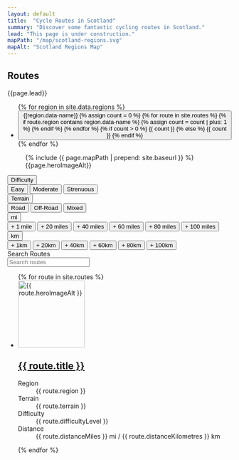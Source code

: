 ```yaml
---
layout: default
title:  "Cycle Routes in Scotland"
summary: "Discover some fantastic cycling routes in Scotland."
lead: "This page is under construction."
mapPath: "/map/scotland-regions.svg"
mapAlt: "Scotland Regions Map"
---
```

<section class="text-light pt-5 d-print-none">
  <div class="container">
    <div class="row">
      <div class="col col-lg-5">
        <h1 itemprop="name headline">Routes</h1>
        <p class="lead mb-5">{{page.lead}}</p>
      </div>
    </div>
    <div class="row position-sticky">
      <div class="col col-lg-5">
        <ul class="list-unstyled ml-n2 row cols sticky-top">
          {% for region in site.data.regions %}
            <li>
              <button data-map-trigger data-map-target="{{region.id}}" class="btn btn-link btn-outline-primary m-1 d-flex justify-content-between align-items-center">{{region.data-name}}   {% assign count = 0 %}
                {% for route in site.routes %}
                  {% if route.region contains region.data-name %}
                    {% assign count = count | plus: 1 %}
                  {% endif %}
                {% endfor %}
                {% if count > 0 %}
                  <span class="badge badge-primary badge-pill ml-2">{{ count }}</span>
                {% else %}
                  <span class="badge badge-secondary badge-pill text-muted ml-2">{{ count }}</span>
                {% endif %}
              </button>
            </li>
          {% endfor %} 
        </ul>
      </div>
      <div class="col col-12 col-lg-6 offset-lg-1">
        <figure data-route-map class="route-map">
          {% include {{ page.mapPath | prepend: site.baseurl }} %}
          <figcaption class="sr-only">
            <span>{{page.heroImageAlt}}</span>
          </figcaption>
        </figure>
      </div>
    </div>
  </div>
  <div data-description class="description"></div>
</section>

<div class="container text-light">
    <form class="form row py-5">
      <div class="col mb-3 mb-md-0">
        <div class="d-flex">
          <div class="dropdown">
            <button class="btn btn-secondary dropdown-toggle" type="button" id="difficultyLevel" data-toggle="dropdown" aria-haspopup="true" aria-expanded="false">
              Difficulty
            </button>
            <div class="dropdown-menu" aria-labelledby="difficultyLevel">
              <button type="button" class="dropdown-item">Easy</button>
              <button type="button" class="dropdown-item">Moderate</button>
              <button type="button" class="dropdown-item">Strenuous</button>
            </div>
          </div>
          <div class="dropdown">
            <button class="btn btn-secondary dropdown-toggle" type="button" id="terrain" data-toggle="dropdown" aria-haspopup="true" aria-expanded="false">
              Terrain
            </button>
            <div class="dropdown-menu" aria-labelledby="terrain">
              <button type="button" class="dropdown-item">Road</button>
              <button type="button" class="dropdown-item">Off-Road</button>
              <button type="button" class="dropdown-item">Mixed</button>
            </div>
          </div>
          <div class="d-flex">
            <div class="dropdown">
              <button class="btn btn-secondary dropdown-toggle" type="button" id="distanceKM" data-toggle="dropdown" aria-haspopup="true" aria-expanded="false">
                mi
              </button>
              <div class="dropdown-menu" aria-labelledby="distanceKM">
                <button type="button" class="dropdown-item" data-min-km="0" data-max-km="19">+ 1 mile</button>
                <button type="button" class="dropdown-item" data-min-mi="20" data-max-mi="39">+ 20 miles</button>
                <button type="button" class="dropdown-item" data-min-mi="40" data-max-mi="59">+ 40 miles</button>
                <button type="button" class="dropdown-item" data-min-mi="60" data-max-mi="79">+ 60 miles</button>
                <button type="button" class="dropdown-item" data-min-mi="80" data-max-mi="99">+ 80 miles</button>
                <button type="button" class="dropdown-item" data-min-mi="100" data-max-mi="1000">+ 100 miles</button>
              </div>
            </div>
            <div class="dropdown">
              <button class="btn btn-secondary dropdown-toggle" type="button" id="distanceKM" data-toggle="dropdown" aria-haspopup="true" aria-expanded="false">
                km
              </button>
              <div class="dropdown-menu" aria-labelledby="distanceKM">
                <button type="button" class="dropdown-item" data-min-km="0" data-max-km="19">+ 1km</button>
                <button type="button" class="dropdown-item" data-min-km="20" data-max-km="39">+ 20km</button>
                <button type="button" class="dropdown-item" data-min-km="40" data-max-km="59">+ 40km</button>
                <button type="button" class="dropdown-item" data-min-km="60" data-max-km="79">+ 60km</button>
                <button type="button" class="dropdown-item" data-min-km="80" data-max-km="99">+ 80km</button>
                <button type="button" class="dropdown-item" data-min-km="100" data-max-km="1000">+ 100km</button>
              </div>
            </div>
          </div>
        </div>
      </div>
      <div class="col col-12 col-md-auto col-lg-4">
        <div class="input-group">
          <label class="sr-only" for="search-input">Search Routes</label>
            <div class="input-group-prepend">
              <span class="input-group-text bg-primary border border-primary"><i class="fa fa-search text-light"></i></span>
            </div>
          <input class="form-control" type="search" id="search-input" placeholder="Search routes" name="search" />
        </div>
      </div>
    </form>
  <ul class="list-unstyled row">
    {% for route in site.routes %}
      <li class="col col-md-6 mb-3">
        <div class="media bg-dark text-light border border-secondary">
          <div class="media-image-wrapper float-left">
            <img src="{{route.heroImagePath | prepend: site.baseurl | append: '?nf_resize=smartcrop&w=150'}}" alt="{{ route.heroImageAlt }}" loading="lazy" width="150"/>
          </div>
          <div class="media-body p-3">
            <h2 class="h5"><a class="stretched-link" href="{{ route.url }}">{{ route.title }}</a></h2>
            <dl class="text-muted mb-0">
              <dt class="sr-only">Region</dt>
              <dd class="mb-0">{{ route.region }}</dd>
              <dt class="sr-only">Terrain</dt>
              <dd class="mb-0">{{ route.terrain }}</dd>
              <dt class="sr-only">Difficulty</dt>
              <dd class="mb-0">{{ route.difficultyLevel }}</dd>
              <dt class="sr-only">Distance</dt>
              <dd class="mb-0">{{ route.distanceMiles }} mi / {{ route.distanceKilometres }} km</dd>
            </dl>
          </div>
        </div>
      </li>
    {% endfor %}
  </ul>
</div>
